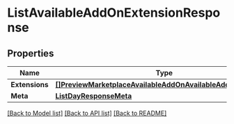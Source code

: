 # ListAvailableAddOnExtensionResponse

## Properties

Name | Type | Description | Notes
------------ | ------------- | ------------- | -------------
**Extensions** | [**[]PreviewMarketplaceAvailableAddOnAvailableAddOnExtension**](preview.marketplace.available_add_on.available_add_on_extension.md) |  | [optional] 
**Meta** | [**ListDayResponseMeta**](ListDayResponse_meta.md) |  | [optional] 

[[Back to Model list]](../README.md#documentation-for-models) [[Back to API list]](../README.md#documentation-for-api-endpoints) [[Back to README]](../README.md)


